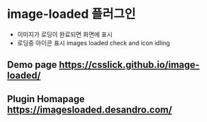 # image-loaded 플러그인

- 이미지가 로딩이 완료되면 화면에 표시
- 로딩중 아이콘 표시
images loaded check and icon idling

## Demo page https://csslick.github.io/image-loaded/
## Plugin Homapage https://imagesloaded.desandro.com/
